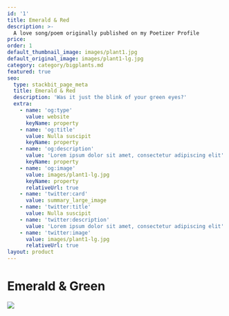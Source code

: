 ```yaml
---
id: '1'
title: Emerald & Red
description: >-
  A love song/poem originally published on my Poetizer Profile
price: 
order: 1
default_thumbnail_image: images/plant1.jpg
default_original_image: images/plant1-lg.jpg
category: category/bigplants.md
featured: true
seo:
  type: stackbit_page_meta
  title: Emerald & Red
  description: 'Was it just the blink of your green eyes?'
  extra:
    - name: 'og:type'
      value: website
      keyName: property
    - name: 'og:title'
      value: Nulla suscipit
      keyName: property
    - name: 'og:description'
      value: 'Lorem ipsum dolor sit amet, consectetur adipiscing elit'
      keyName: property
    - name: 'og:image'
      value: images/plant1-lg.jpg
      keyName: property
      relativeUrl: true
    - name: 'twitter:card'
      value: summary_large_image
    - name: 'twitter:title'
      value: Nulla suscipit
    - name: 'twitter:description'
      value: 'Lorem ipsum dolor sit amet, consectetur adipiscing elit'
    - name: 'twitter:image'
      value: images/plant1-lg.jpg
      relativeUrl: true
layout: product
---
```


# Emerald & Green
[![](https://img.shields.io/badge/View%20on-Poetizer-9cf?style=for-the-badge&logo=twitter)](https://poetizer.com/poem/2522551)